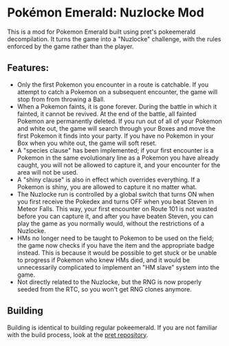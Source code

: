 # Pokémon Emerald: Nuzlocke Mod

This is a mod for Pokemon Emerald built using pret's pokeemerald decompilation. It turns the game into a "Nuzlocke" challenge, with the rules enforced by the game rather than the player.

## Features:
* Only the first Pokemon you encounter in a route is catchable. If you attempt to catch a Pokemon on a subsequent encounter, the game will stop from from throwing a Ball.
* When a Pokemon faints, it is gone forever. During the battle in which it fainted, it cannot be revived. At the end of the battle, all fainted Pokemon are permanently deleted. If you run out of all of your Pokemon and white out, the game will search through your Boxes and move the first Pokemon it finds into your party. If you have no Pokemon in your Box when you white out, the game will soft reset.
* A "species clause" has been implemented; if your first encounter is a Pokemon in the same evolutionary line as a Pokemon you have already caught, you will not be allowed to capture it, and your encounter for the area will not be used.
* A "shiny clause" is also in effect which overrides everything. If a Pokemon is shiny, you are allowed to capture it no matter what.
* The Nuzlocke run is controlled by a global switch that turns ON when you first receive the Pokedex and turns OFF when you beat Steven in Meteor Falls. This way, your first encounter on Route 101 is not wasted before you can capture it, and after you have beaten Steven, you can play the game as you normally would, without the restrictions of a Nuzlocke.
* HMs no longer need to be taught to Pokemon to be used on the field; the game now checks if you have the item and the appropriate badge instead. This is because it would be possible to get stuck or be unable to progress if Pokemon who knew HMs died, and it would be unnecessarily complicated to implement an "HM slave" system into the game.
* Not directly related to the Nuzlocke, but the RNG is now properly seeded from the RTC, so you won't get RNG clones anymore.

## Building
Building is identical to building regular pokeemerald. If you are not familiar with the build process, look at the [pret repository](https://github.com/pret/pokeemerald).
